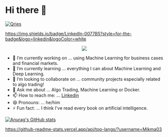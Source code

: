 # Hi there 👋

<a href="https://www.linkedin.com/in/miko%C5%82aj-ma%C5%9Blanka/">
  <img alt="Qries" src="https://img.shields.io/badge/LinkedIn-0077B5?style=for-the-badge&logo=linkedin&logoColor=white">
                         </a>

https://img.shields.io/badge/LinkedIn-0077B5?style=for-the-badge&logo=linkedin&logoColor=white

<p align="center">
  <img src="https://drive.google.com/uc?export=view&id=1HtOHCm7JCRbTrFOUe1lOusl_GarzWIPv " />
</p>


- 🔭 I’m currently working on ... using Machine Learning for business cases and financial markets.
- 🌱 I’m currently learning ... everything I can about Machine Learning and Deep Learning.
- 👯 I’m looking to collaborate on ... community projects especially related to algo trading!
- 💬 Ask me about ... Algo Trading, Machine Learning or Docker.
- 📫 How to reach me: ... [Linkedin](www.linkedin.com/in/mikołaj-maślanka)
- 😄 Pronouns: ... he/him
- ⚡ Fun fact: ... I think I've read every book on artificial intelligence.
 
[![Anurag's GitHub stats](https://github-readme-stats.vercel.app/api?username=Mikma03&show_icons=true)](https://github.com/anuraghazra/github-readme-stats)


https://github-readme-stats.vercel.app/api/top-langs/?username=Mikma03
